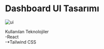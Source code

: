 

# Dashboard UI Tasarımı

![ui](https://github.com/Alioglumusa/argedor-task/assets/109859611/70a3adab-6159-4a46-916d-9c235dda8d95)

Kullanılan Teknolojiler
</br>
-React 
</br>
-*Tailwind CSS

